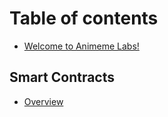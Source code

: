 # Table of contents

* [Welcome to Animeme Labs!](README.md)

## Smart Contracts

* [Overview](smart-contracts/overview.md)
